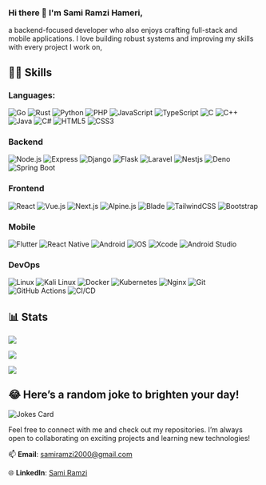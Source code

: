### Hi there 👋 I'm **Sami Ramzi Hameri**, 
a backend-focused developer who also enjoys crafting full-stack and mobile applications. I love building robust systems and improving my skills with every project I work on, 
## 🐱‍💻 Skills 
### Languages:
![Go](https://img.shields.io/badge/Go-00ADD8?style=for-the-badge&logo=go&logoColor=white) ![Rust](https://img.shields.io/badge/Rust-000000?style=for-the-badge&logo=rust&logoColor=white) ![Python](https://img.shields.io/badge/Python-3776AB?style=for-the-badge&logo=python&logoColor=white)  ![PHP](https://img.shields.io/badge/PHP-777BB4?style=for-the-badge&logo=php&logoColor=white) ![JavaScript](https://img.shields.io/badge/JavaScript-F7DF1E?style=for-the-badge&logo=javascript&logoColor=white) ![TypeScript](https://img.shields.io/badge/TypeScript-007ACC?style=for-the-badge&logo=typescript&logoColor=white) ![C](https://img.shields.io/badge/C-00599C?style=for-the-badge&logo=c&logoColor=white) ![C++](https://img.shields.io/badge/C++-00599C?style=for-the-badge&logo=c%2B%2B&logoColor=white) ![Java](https://img.shields.io/badge/Java-ED8B00?style=for-the-badge&logo=openjdk&logoColor=white) ![C#](https://img.shields.io/badge/C%23-indigo?style=for-the-badge&logo=c-sharp&logoColor=white)  ![HTML5](https://img.shields.io/badge/HTML5-E34F26?style=for-the-badge&logo=html5&logoColor=white)  ![CSS3](https://img.shields.io/badge/CSS3-1572B6?style=for-the-badge&logo=css3&logoColor=white) 

### Backend 
![Node.js](https://img.shields.io/badge/Node.js-43853D?style=for-the-badge&logo=node.js&logoColor=white) ![Express](https://img.shields.io/badge/Express.js-404D59?style=for-the-badge) ![Django](https://img.shields.io/badge/Django-092E20?style=for-the-badge&logo=django&logoColor=white) ![Flask](https://img.shields.io/badge/Flask-000000?style=for-the-badge&logo=flask&logoColor=white)
![Laravel](https://img.shields.io/badge/Laravel-FF2D20?style=for-the-badge&logo=laravel&logoColor=white)
![Nestjs](https://img.shields.io/badge/Nestjs-crimson?style=for-the-badge&logo=Nestjs&logoColor=white) 
![Deno](https://img.shields.io/badge/Deno-000000?style=for-the-badge&logo=Deno&logoColor=white)![Spring Boot](https://img.shields.io/badge/Spring_Boot-6DB33F?style=for-the-badge&logo=spring-boot&logoColor=white)

### Frontend  
![React](https://img.shields.io/badge/React-20232A?style=for-the-badge&logo=react&logoColor=61DAFB) ![Vue.js](https://img.shields.io/badge/Vue.js-35495E?style=for-the-badge&logo=vue.js&logoColor=4FC08D)  ![Next.js](https://img.shields.io/badge/Next.js-000000?style=for-the-badge&logo=next.js&logoColor=white)  ![Alpine.js](https://img.shields.io/badge/Alpine.js-8BC0D0?style=for-the-badge&logo=alpine.js&logoColor=black)  ![Blade](https://img.shields.io/badge/Blade-FF2D20?style=for-the-badge&logo=laravel&logoColor=white)  ![TailwindCSS](https://img.shields.io/badge/TailwindCSS-38B2AC?style=for-the-badge&logo=tailwind-css&logoColor=white)  ![Bootstrap](https://img.shields.io/badge/Bootstrap-563D7C?style=for-the-badge&logo=bootstrap&logoColor=white)


### Mobile  
![Flutter](https://img.shields.io/badge/Flutter-02569B?style=for-the-badge&logo=flutter&logoColor=white)  ![React Native](https://img.shields.io/badge/React_Native-20232A?style=for-the-badge&logo=react&logoColor=61DAFB)  ![Android](https://img.shields.io/badge/Android-3DDC84?style=for-the-badge&logo=android&logoColor=white)  ![iOS](https://img.shields.io/badge/iOS-000000?style=for-the-badge&logo=ios&logoColor=white)  ![Xcode](https://img.shields.io/badge/Xcode-147EFB?style=for-the-badge&logo=xcode&logoColor=white)  ![Android Studio](https://img.shields.io/badge/Android_Studio-3DDC84?style=for-the-badge&logo=android-studio&logoColor=white)  


### DevOps  
![Linux](https://img.shields.io/badge/Linux-FCC624?style=for-the-badge&logo=linux&logoColor=black)  ![Kali Linux](https://img.shields.io/badge/Kali_Linux-557C94?style=for-the-badge&logo=kali-linux&logoColor=white)  ![Docker](https://img.shields.io/badge/Docker-2496ED?style=for-the-badge&logo=docker&logoColor=white)  ![Kubernetes](https://img.shields.io/badge/Kubernetes-326CE5?style=for-the-badge&logo=kubernetes&logoColor=white)  ![Nginx](https://img.shields.io/badge/Nginx-009639?style=for-the-badge&logo=nginx&logoColor=white)  ![Git](https://img.shields.io/badge/Git-F05032?style=for-the-badge&logo=git&logoColor=white)  ![GitHub Actions](https://img.shields.io/badge/GitHub_Actions-2088FF?style=for-the-badge&logo=github-actions&logoColor=white)  ![CI/CD](https://img.shields.io/badge/CI/CD-004088?style=for-the-badge&logo=ci&logoColor=white)  

## 📊 Stats 
![](https://github-readme-stats.vercel.app/api?username=soulramc&count_private=true&show_icons=true&include_all_commits=true&hide_border=true&theme=merko#gh-dark-mode-only) 

![](https://github-readme-stats.vercel.app/api/top-langs/?username=soulramc&theme=merko&hide_border=true&include_all_commits=true&count_private=true&layout=compact) 

![](https://github-readme-streak-stats.herokuapp.com/?user=soulramc&theme=merko&hide_border=true&exclude_days=Fri%2CSat)

## 😂 Here’s a random joke to brighten your day! 

![Jokes Card](https://readme-jokes.vercel.app/api) 

Feel free to connect with me and check out my repositories. I’m always open to collaborating on exciting projects and learning new technologies! 

📫 **Email**: [samiramzi2000@gmail.com](mailto:samiramzi2000@gmail.com) 

🌐 **LinkedIn**: [Sami Ramzi](https://www.linkedin.com/in/sami-ramzi-74385927b)
